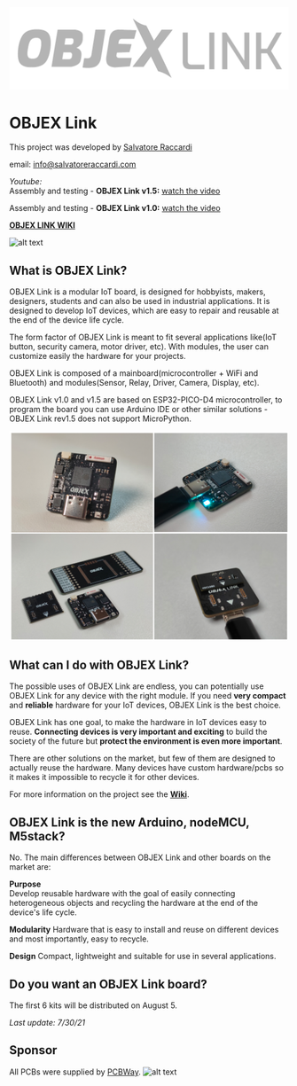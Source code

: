 ![alt text](https://github.com/salvatoreraccardi/OBJEX_LINK/blob/main/dir/OBJEX-LINK_logov2.png)
# OBJEX Link 

This project was developed by [Salvatore Raccardi](https://www.instagram.com/salvatore.raccardi/)

email: info@salvatoreraccardi.com  

*Youtube:* <br />
Assembly and testing - **OBJEX Link v1.5:** [watch the video](https://www.youtube.com/watch?v=wx3dR2j1C28)

Assembly and testing - **OBJEX Link v1.0:** [watch the video](https://www.youtube.com/watch?v=_4CofqktS38)

**[OBJEX LINK WIKI](https://github.com/salvatoreraccardi/OBJEX_LINK/wiki)**

![alt text](https://media.giphy.com/media/dOVpV5HhJFUvPZF3In/giphy.gif)

## What is OBJEX Link?
OBJEX Link is a modular IoT board, is designed for hobbyists, makers, designers, students and can also be used in industrial applications. It is designed to develop IoT devices, which are easy to repair and reusable at the end of the device life cycle. 

The form factor of OBJEX Link is meant to fit several applications like(IoT button, security camera, motor driver, etc). With modules, the user can customize easily the hardware for your projects. 

OBJEX Link is composed of a mainboard(microcontroller + WiFi and Bluetooth) and modules(Sensor, Relay, Driver, Camera, Display, etc).

OBJEX Link v1.0 and v1.5 are based on ESP32-PICO-D4 microcontroller, to program the board you can use Arduino IDE or other similar solutions - OBJEX Link rev1.5 does not support MicroPython.

![alt text](https://github.com/salvatoreraccardi/OBJEX_LINK/blob/main/dir/1.png)

## What can I do with OBJEX Link?

The possible uses of OBJEX Link are endless, you can potentially use OBJEX Link for any device with the right module. If you need **very compact** and **reliable** hardware for your IoT devices, OBJEX Link is the best choice. 

OBJEX Link has one goal, to make the hardware in IoT devices easy to reuse. **Connecting devices is very important and exciting** to build the society of the future but **protect the environment is even more important**.

There are other solutions on the market, but few of them are designed to actually reuse the hardware. Many devices have custom hardware/pcbs so it makes it impossible to recycle it for other devices.

For more information on the project see the **[Wiki](https://github.com/salvatoreraccardi/OBJEX_LINK/wiki)**.

## OBJEX Link is the new Arduino, nodeMCU, M5stack?

No. The main differences between OBJEX Link and other boards on the market are:

**Purpose** <br>
Develop reusable hardware with the goal of easily connecting heterogeneous objects and recycling the hardware at the end of the device's life cycle.
   
**Modularity** 
Hardware that is easy to install and reuse on different devices and most importantly, easy to recycle.

**Design** 
Compact, lightweight and suitable for use in several applications.
   
## Do you want an OBJEX Link board?

The first 6 kits will be distributed on August 5.

*Last update: 7/30/21*

## Sponsor

All PCBs were supplied by [PCBWay](https://www.pcbway.com/).
![alt text](https://github.com/salvatoreraccardi/OBJEX_LINK/blob/main/dir/pcbway.png)
